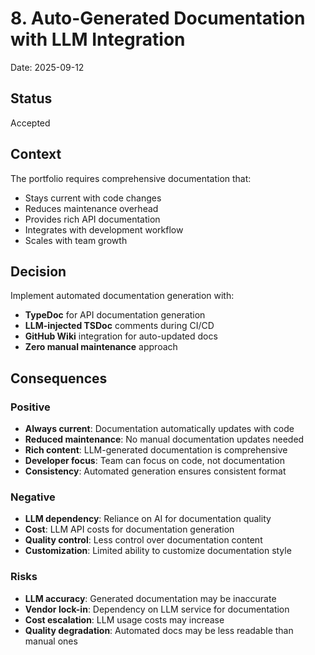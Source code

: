 # 8. Auto-Generated Documentation with LLM Integration

Date: 2025-09-12

## Status

Accepted

## Context

The portfolio requires comprehensive documentation that:

- Stays current with code changes
- Reduces maintenance overhead
- Provides rich API documentation
- Integrates with development workflow
- Scales with team growth

## Decision

Implement automated documentation generation with:

- **TypeDoc** for API documentation generation
- **LLM-injected TSDoc** comments during CI/CD
- **GitHub Wiki** integration for auto-updated docs
- **Zero manual maintenance** approach

## Consequences

### Positive

- **Always current**: Documentation automatically updates with code
- **Reduced maintenance**: No manual documentation updates needed
- **Rich content**: LLM-generated documentation is comprehensive
- **Developer focus**: Team can focus on code, not documentation
- **Consistency**: Automated generation ensures consistent format

### Negative

- **LLM dependency**: Reliance on AI for documentation quality
- **Cost**: LLM API costs for documentation generation
- **Quality control**: Less control over documentation content
- **Customization**: Limited ability to customize documentation style

### Risks

- **LLM accuracy**: Generated documentation may be inaccurate
- **Vendor lock-in**: Dependency on LLM service for documentation
- **Cost escalation**: LLM usage costs may increase
- **Quality degradation**: Automated docs may be less readable than manual ones
